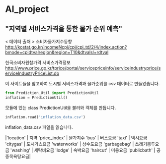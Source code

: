 # AI_project
<h2>"지역별 서비스가격을 통한 물가 순위 예측"</h2>

< 데이터 출처 >
소비자물가지수동향 
http://kostat.go.kr/incomeNcpi/cpi/cpi_td/2/4/index.action?bmode=cpidtvalregion&region=T10&dtvalsl=rdtval

한국소비자원참가격 서비스가격정보
http://www.price.go.kr/tprice/portal/servicepriceinfo/serviceindustryprice/serviceIndustryPriceList.do

이 사이트들을 참고하여 도시별 서비스가격과 물가순위를 csv 데이터로 만들었습니다.

```python
from Prediction_Util import PredictionUtil
inflation = PredictionUtil()
```
모듈에 있는 class PredictionUtil을 불러와 객체를 만듭니다.

```python
inflation.read('inflation_data.csv')
```
inflation_data.csv 파일을 읽습니다.

|'location' | 지역
'price_index' | 물가지수
'bus' | 버스요금
'taxi' | 택시요금
'citygas' | 도시가스요금
'waterworks' | 상수도요금
'garbagebag' | 쓰레기봉투요금
'washing' | 세탁비요금
'lodge' | 숙박요금
'haircut' | 미용요금
'publicbath' | 공중목욕탕요금|

